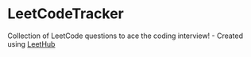 # LeetCodeTracker
Collection of LeetCode questions to ace the coding interview! - Created using [LeetHub](https://github.com/QasimWani/LeetHub)

